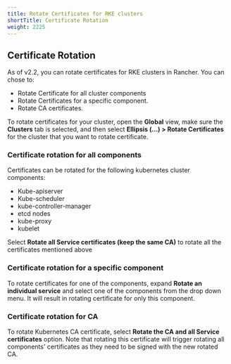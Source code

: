 ```yaml
---
title: Rotate Certificates for RKE clusters
shortTitle: Certificate Rotation
weight: 2225
---
```



## Certificate Rotation

As of v2.2, you can rotate certificates for RKE clusters in Rancher. You can chose to:

- Rotate Certificate for all cluster components
- Rotate Certificates for a specific component.
- Rotate CA certificates.

To rotate certificates for your cluster, open the **Global** view, make sure the **Clusters** tab is selected, and then select **Ellipsis (...) > Rotate Certificates** for the cluster that you want to rotate certificate.

### Certificate rotation for all components

Certificates can be rotated for the following kubernetes cluster components:

- Kube-apiserver
- Kube-scheduler
- kube-controller-manager
- etcd nodes
- kube-proxy
- kubelet

Select **Rotate all Service certificates (keep the same CA)** to rotate all the certificates mentioned above

### Certificate rotation for a specific component

To rotate certificates for one of the components, expand **Rotate an individual service** and select one of the components from the drop down menu. It will result in rotating certificate for only this component.


### Certificate rotation for CA

To rotate Kubernetes CA certificate, select **Rotate the CA and all Service certificates** option. Note that rotating this certificate will trigger rotating all components' certificates as they need to be signed with the new rotated CA.
